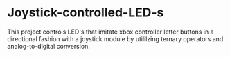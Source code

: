 # Joystick-controlled-LED-s
This project controls LED's that imitate xbox controller letter buttons in a directional fashion with a joystick module by utililzing ternary operators and analog-to-digital conversion.
